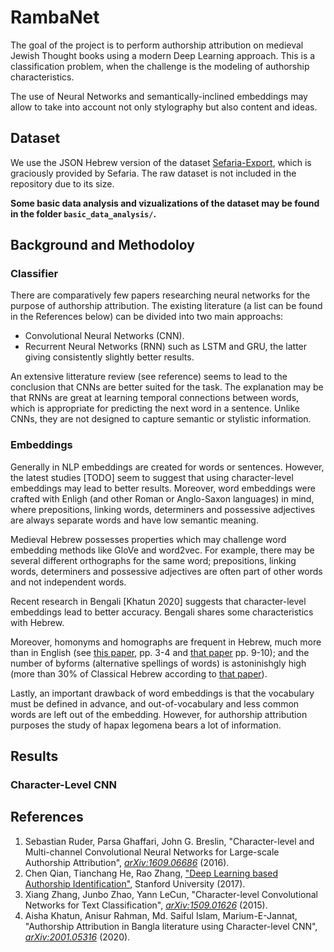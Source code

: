 # RambaNet

The goal of the project is to perform authorship attribution on medieval Jewish Thought books using a modern Deep Learning approach. This is a classification problem, when the challenge is the modeling of authorship characteristics.

The use of Neural Networks and semantically-inclined embeddings may allow to take into account not only stylography but also content and ideas.

## Dataset

We use the JSON Hebrew version of the dataset [Sefaria-Export](https://github.com/Sefaria/Sefaria-Export), which is graciously provided by Sefaria. The raw dataset is not included in the repository due to its size.

**Some basic data analysis and vizualizations of the dataset may be found in the folder `basic_data_analysis/`.**

## Background and Methodoloy

### Classifier

There are comparatively few papers researching neural networks for the purpose of authorship attribution. The existing literature (a list can be found in the References below) can be divided into two main approachs:

* Convolutional Neural Networks (CNN).
* Recurrent Neural Networks (RNN) such as LSTM and GRU, the latter giving consistently slightly better results.

An extensive litterature review (see reference) seems to lead to the conclusion that CNNs are better suited for the task. The explanation may be that RNNs are great at learning temporal connections between words, which is appropriate for predicting the next word in a sentence. Unlike CNNs, they are not designed to capture semantic or stylistic information.

### Embeddings

Generally in NLP embeddings are created for words or sentences. However, the latest studies [TODO] seem to suggest that using character-level embeddings may lead to better results. Moreover, word embeddings were crafted with Enligh (and other Roman or Anglo-Saxon languages) in mind, where prepositions, linking words, determiners and possessive adjectives are always separate words and have low semantic meaning.

Medieval Hebrew possesses properties which may challenge word embedding methods like GloVe and word2vec. For example, there may be several different orthographs for the same word; prepositions, linking words, determiners and possessive adjectives are often part of other words and not independent words. 

Recent research in Bengali [Khatun 2020] suggests that character-level embeddings lead to better accuracy. Bengali shares some characteristics with Hebrew.

Moreover, homonyms and homographs are frequent in Hebrew, much more than in English (see [this paper](https://m.tau.ac.il/~pelegor/pdfs/15.%20Peleg,%20Edelist,%20Eviatar,%20&%20Bergerbest,%20in%20press.pdf), pp. 3-4 and [that paper](https://www.academia.edu/35145231/The_Vocabulary_of_Classical_Hebrew_New_Facts_and_Figures) pp. 9-10); and the number of byforms (alternative spellings of words) is astoninishgly high (more than 30% of Classical Hebrew according to [that paper](https://www.academia.edu/35145231/The_Vocabulary_of_Classical_Hebrew_New_Facts_and_Figures)).

Lastly, an important drawback of word embeddings is that the vocabulary must be defined in advance, and out-of-vocabulary and less common words are left out of the embedding. However, for authorship attribution purposes the study of hapax legomena bears a lot of information.

## Results

### Character-Level CNN



## References
1. Sebastian Ruder, Parsa Ghaffari, John G. Breslin, "Character-level and Multi-channel Convolutional Neural Networks for Large-scale Authorship Attribution", [_arXiv:1609.06686_](https://arxiv.org/abs/1609.06686) (2016).
1. Chen Qian, Tianchang He, Rao Zhang, ["Deep Learning based Authorship Identification"](https://web.stanford.edu/class/archive/cs/cs224n/cs224n.1174/reports/2760185.pdf), Stanford University (2017).
1. Xiang Zhang, Junbo Zhao, Yann LeCun, "Character-level Convolutional Networks for Text Classification", [_arXiv:1509.01626_](https://arxiv.org/abs/1509.01626v3) (2015).
1. Aisha Khatun, Anisur Rahman, Md. Saiful Islam, Marium-E-Jannat, "Authorship Attribution in Bangla literature using Character-level CNN",[ _arXiv:2001.05316_](https://arxiv.org/abs/2001.05316) (2020).
<!--1. Asad Mahmood, ["Authorship Attribution using CNNs"](https://github.com/asad1996172/Authorship-attribution-using-CNN), GitHub.-->